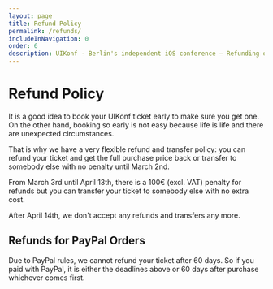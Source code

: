 ```yaml
---
layout: page
title: Refund Policy
permalink: /refunds/
includeInNavigation: 0
order: 6
description: UIKonf - Berlin's independent iOS conference – Refunding or Transferring Tickets
---
```


# Refund Policy

It is a good idea to book your UIKonf ticket early to make sure you get one. On the other hand, booking so early is not easy because life is life and there are unexpected circumstances. 

That is why we have a very flexible refund and transfer policy: you can refund your ticket and get the full purchase price back or transfer to somebody else with no penalty until March 2nd.

From March 3rd until April 13th, there is a 100€ (excl. VAT) penalty for refunds but you can transfer your ticket to somebody else with no extra cost.

After April 14th, we don't accept any refunds and transfers any more.

## Refunds for PayPal Orders 

Due to PayPal rules, we cannot refund your ticket after 60 days. So if you paid with PayPal, it is either the deadlines above or 60 days after purchase whichever comes first. 
